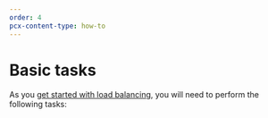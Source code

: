 ```yaml
---
order: 4
pcx-content-type: how-to
---
```


# Basic tasks

As you [get started with load balancing](/get-started), you will need to perform the following tasks:

<DirectoryListing path="/how-to"/>
